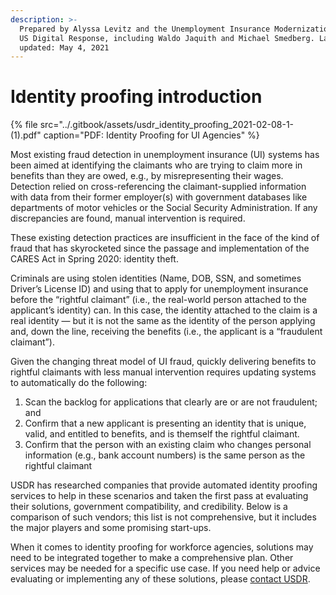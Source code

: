 ```yaml
---
description: >-
  Prepared by Alyssa Levitz and the Unemployment Insurance Modernization team at
  US Digital Response, including Waldo Jaquith and Michael Smedberg. Last
  updated: May 4, 2021
---
```


# Identity proofing introduction

{% file src="../.gitbook/assets/usdr\_identity\_proofing\_2021-02-08-1- \(1\).pdf" caption="PDF: Identity Proofing for UI Agencies" %}

Most existing fraud detection in unemployment insurance \(UI\) systems has been aimed at identifying the claimants who are trying to claim more in benefits than they are owed, e.g., by misrepresenting their wages. Detection relied on cross-referencing the claimant-supplied information with data from their former employer\(s\) with government databases like departments of motor vehicles or the Social Security Administration. If any discrepancies are found, manual intervention is required.

These existing detection practices are insufficient in the face of the kind of fraud that has skyrocketed since the passage and implementation of the CARES Act in Spring 2020: identity theft.

Criminals are using stolen identities \(Name, DOB, SSN, and sometimes Driver’s License ID\) and using that to apply for unemployment insurance before the “rightful claimant” \(i.e., the real-world person attached to the applicant’s identity\) can. In this case, the identity attached to the claim is a real identity — but it is not the same as the identity of the person applying and, down the line, receiving the benefits \(i.e., the applicant is a “fraudulent claimant”\).

Given the changing threat model of UI fraud, quickly delivering benefits to rightful claimants with less manual intervention requires updating systems to automatically do the following:

1. Scan the backlog for applications that clearly are or are not fraudulent; and
2. Confirm that a new applicant is presenting an identity that is unique, valid, and entitled to benefits, and is themself the rightful claimant.
3. Confirm that the person with an existing claim who changes personal information \(e.g., bank account numbers\) is the same person as the rightful claimant

USDR has researched companies that provide automated identity proofing services to help in these scenarios and taken the first pass at evaluating their solutions, government compatibility, and credibility. Below is a comparison of such vendors; this list is not comprehensive, but it includes the major players and some promising start-ups.  
  
When it comes to identity proofing for workforce agencies, solutions may need to be integrated together to make a comprehensive plan. Other services may be needed for a specific use case. If you need help or advice evaluating or implementing any of these solutions, please [contact USDR](https://www.usdigitalresponse.org/request-help/).

